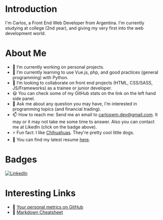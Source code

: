 # Introduction
I'm Carlos, a Front End Web Developer from Argentina. I'm currently studying at college (2nd year), and giving my very first into the web development world.

# About Me
- 🔭 I’m currently working on personal projects.
- 🌱 I’m currently learning to use Vue.js, php, and good practices (general programming) with Python.
- 👯 I’m looking to collaborate on front end projects (HTML, CSS/SASS, JS/Frameworks) as a trainee or junior developer.
- 😃 You can check some of my GitHub stats on the link on the left hand side panel.
- 💬 Ask me about any question you may have, I'm interested in programming topics (and financial trading).
- 📫 How to reach me: Send me an email to carloswm.dev@gmail.com. It may or it may not take me some time to answer. Also you can contact me at LikedIn (click on the badge above).
- ⚡ Fun fact: I like [Chihuahuas](https://www.google.com/search?q=chihuahua). They're pretty cool little dogs.
- 📝 You can find my latest resume [here](https://carloswm85.github.io/portfolio/documents/carlos_resume_latest.pdf).

# Badges
<a href="https://www.linkedin.com/in/carloswm85/"><img src="https://img.shields.io/badge/LinkedIn--_.svg?style=social&logo=linkedin" alt="LinkedIn"></a>

# Interesting Links
- 📐 [Your personal metrics on GitHub](https://github.com/lowlighter/metrics)
- 📃 [Markdown Cheatsheet](https://github.com/adam-p/markdown-here/wiki/Markdown-Cheatsheet)